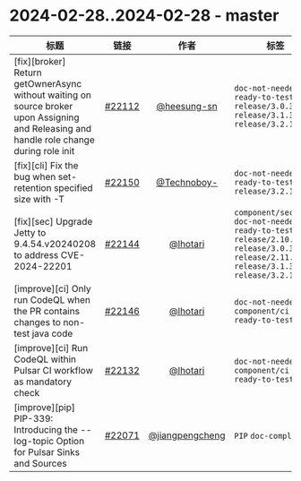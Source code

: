 # 2024-02-28..2024-02-28 - master
| 标题 | 链接 | 作者 | 标签 |
| - | :--: | :--: | - |
| [fix][broker] Return getOwnerAsync without waiting on source broker upon Assigning and Releasing and handle role change during role init | [#22112](https://github.com/apache/pulsar/pull/22112) | [@heesung-sn](https://github.com/heesung-sn) | `doc-not-needed` `ready-to-test` `release/3.0.3` `release/3.1.3` `release/3.2.1`  | 
| [fix][cli] Fix the bug when set-retention specified size with -T | [#22150](https://github.com/apache/pulsar/pull/22150) | [@Technoboy-](https://github.com/Technoboy-) | `doc-not-needed` `ready-to-test` `release/3.2.1`  | 
| [fix][sec] Upgrade Jetty to 9.4.54.v20240208 to address CVE-2024-22201 | [#22144](https://github.com/apache/pulsar/pull/22144) | [@lhotari](https://github.com/lhotari) | `component/security` `doc-not-needed` `ready-to-test` `release/2.10.6` `release/3.0.3` `release/2.11.4` `release/3.1.3` `release/3.2.1`  | 
| [improve][ci] Only run CodeQL when the PR contains changes to non-test java code | [#22146](https://github.com/apache/pulsar/pull/22146) | [@lhotari](https://github.com/lhotari) | `doc-not-needed` `component/ci` `ready-to-test`  | 
| [improve][ci] Run CodeQL within Pulsar CI workflow as mandatory check | [#22132](https://github.com/apache/pulsar/pull/22132) | [@lhotari](https://github.com/lhotari) | `doc-not-needed` `component/ci` `ready-to-test`  | 
| [improve][pip] PIP-339: Introducing the --log-topic Option for Pulsar Sinks and Sources | [#22071](https://github.com/apache/pulsar/pull/22071) | [@jiangpengcheng](https://github.com/jiangpengcheng) | `PIP` `doc-complete`  | 
